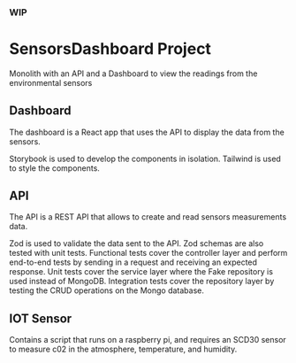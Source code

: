 ### WIP

# SensorsDashboard Project

Monolith with an API and a Dashboard to view the readings from the environmental sensors

## Dashboard

The dashboard is a React app that uses the API to display the data from the sensors.

Storybook is used to develop the components in isolation.
Tailwind is used to style the components.

## API

The API is a REST API that allows to create and read sensors measurements data.

Zod is used to validate the data sent to the API.
Zod schemas are also tested with unit tests.
Functional tests cover the controller layer and perform end-to-end tests by sending in a request and receiving an expected response.
Unit tests cover the service layer where the Fake repository is used instead of MongoDB.
Integration tests cover the repository layer by testing the CRUD operations on the Mongo database.

## IOT Sensor

Contains a script that runs on a raspberry pi, and requires an SCD30 sensor to measure c02 in the atmosphere, temperature, and humidity.
